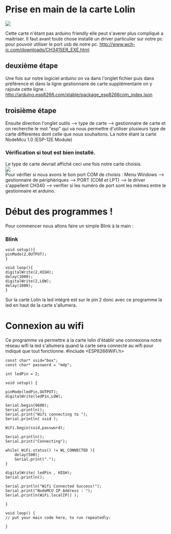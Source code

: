 # Prise en main de la carte Lolin
![](https://i.imgur.com/dkb8YUKm.jpg) <br>

Cette carte n'étant pas arduino friendly elle peut s'averer plus compliqué a maitriser. Il faut avant toute chose installé un driver particulier sur notre pc pour pouvoir utiliser le port usb de notre pc.
http://www.wch-ic.com/downloads/CH341SER_EXE.html

## deuxième étape
 
Une fois sur notre logiciel arduino on va dans l'onglet fichier puis dans préférence et dans la ligne gestionnaire de carte supplémentaire on y rajoute cette ligne : 
http://arduino.esp8266.com/stable/package_esp8266com_index.json 

## troisième étape 

Ensuite direction l'onglet outils --> type de carte --> gestionnaire de carte et on recherche le mot "esp" qui va nous permettre d'utiliser plusieurs type de carte différentes dont celle que nous souhaitons.
La notre étant la carte NodeMcu 1.0 (ESP-12E Module)

### Vérification si tout est bien installé. 
Le type de carte devrait affiché ceci une fois notre carte choisis. <br>
![](https://i.imgur.com/l7Suz4i.jpg) <br>
Pour vérifier si nous avons le bon port COM de choisis : 
Menu Windows --> gestionnaire de périphériques --> PORT (COM et LPT) --> le driver s'appellent CH340 --> verifier si les numéro de port sont les mêmes entre le gestionnaire et arduino.

# Début des programmes !
Pour commencer nous allons faire un simple Blink à la main : 
### Blink
    void setup(){
    pinMode(2,OUTPUT);
    }
 
    void loop(){
    digitalWrite(2,HIGH);
    delay(1000);
    digitalWrite(2,LOW);
    delay(1000);
    }   

Sur la carte Lolin la led intégré est sur le pin 2 donc avec ce programme la led en haut de la carte s'allumera. 
# Connexion au wifi 
Ce programme va permettre à la carte lolin d'établir une connexiona notre réseau wifi la led s'allumera quand la carte sera connecté au wifi pour indiqué que tout fonctionne. 
    #include <ESP8266WiFi.h>

    const char* ssid="box";
    const char* password = "mdp";

    int ledPin = 2;

    void setup() {
    
    pinMode(ledPin,OUTPUT);
    digitalWrite(ledPin,LOW);

    Serial.begin(9600);
    Serial.println();
    Serial.print("Wifi connecting to ");
    Serial.println( ssid );

    WiFi.begin(ssid,password);

    Serial.println();
    Serial.print("Connecting");

    while( WiFi.status() != WL_CONNECTED ){
        delay(500);
        Serial.print(".");        
    }

    digitalWrite( ledPin , HIGH);
    Serial.println();

    Serial.println("Wifi Connected Success!");
    Serial.print("NodeMCU IP Address : ");
    Serial.println(WiFi.localIP() );

    }

    void loop() {
    // put your main code here, to run repeatedly:

    }

